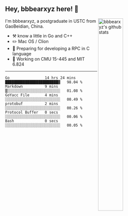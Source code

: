 ## Hey, bbbearxyz here! :wave:

<img align="right" alt="bbbearxyz's github stats" width="40%" src="https://github-readme-stats.vercel.app/api?username=bbbearxyz&show_icons=true">

I'm bbbearxyz, a postgraduate in USTC from GaoBeidian, China.

-   :hammer_and_pick:    know a little in Go and C++
-   :pencil2: Mac OS / Clion
-   :seedling: Preparing for developing a RPC in C language 
-   :thinking: Working on CMU 15-445 and MIT 6.824
---
<!--START_SECTION:waka-->

```text
Go                14 hrs 24 mins  ████████████████████████▓   98.04 %
Markdown          9 mins          ▒░░░░░░░░░░░░░░░░░░░░░░░░   01.08 %
GoYacc File       4 mins          ░░░░░░░░░░░░░░░░░░░░░░░░░   00.49 %
protobuf          2 mins          ░░░░░░░░░░░░░░░░░░░░░░░░░   00.26 %
Protocol Buffer   0 secs          ░░░░░░░░░░░░░░░░░░░░░░░░░   00.06 %
Bash              0 secs          ░░░░░░░░░░░░░░░░░░░░░░░░░   00.05 %
```

<!--END_SECTION:waka-->
